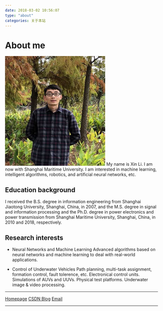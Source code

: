 ```yaml
---
date: 2018-03-02 10:56:07
type: "about"
categories: 关于本站
---
```

# About me

<img src="/images/photo.lx.github.io.jpg" class="floatpic" width="330" height="360">
My name is Xin Li. I am now with Shanghai Maritime University. I am interested in machine learning, intelligent algorithms, robotics, and artificial neural networks, etc. 
<!-- ![photo_1](/images/photo.jpg) -->

<!--and deep learning based algorithms, -->

## Education background

I received the B.S. degree in information engineering from Shanghai Jiaotong University, Shanghai, China, in 2007, and the M.S. degree in signal and information processing and the Ph.D. degree in power electronics and power transmission from Shanghai Maritime University, Shanghai, China, in 2010 and 2018, respectively. 

<!-- I am currently working toward the Ph.D. degree  in the Laboratory of Underwater Vehicles and Intelligent systems, Shanghai Maritime University, under the supervision of Prof. D. Zhu. -->

## Research interests

- Neural Networks and Machine Learning 
Advanced algorithms based on neural networks and machine learning to deal with real-world applications.

- Control of Underwater Vehicles
Path planning, multi-task assignment, formation control, fault tolerence, etc. 
Electronical control units. 
Simulations of AUVs and UUVs. 
Physical test platforms. 
Underwater image & video processing.



<!-- 
- Neural Networks and Deep Learning 
We develop new algorithms based on neural networks and deep learning to deal with control and pattern recognition problems, mainly for the underwater vehicles.
-->

-----

[Homepage](https://ayawaya2014.github.io)
[CSDN Blog](http://blog.csdn.net/ayawaya)
[Email](mailto:lixin850224@163.com)

<!-- Deprecated blog: http://shmtuee.vicp.net (2015-2018) -->
<!-- Email: [lixin850224@163.com](mailto:lixin850224@163.com) -->

------
